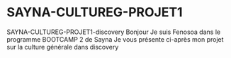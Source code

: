 # SAYNA-CULTUREG-PROJET1
SAYNA-CULTUREG-PROJET1-discovery
Bonjour
Je suis Fenosoa dans le programme BOOTCAMP 2 de Sayna
Je vous présente ci-après mon projet sur la culture générale dans discovery
